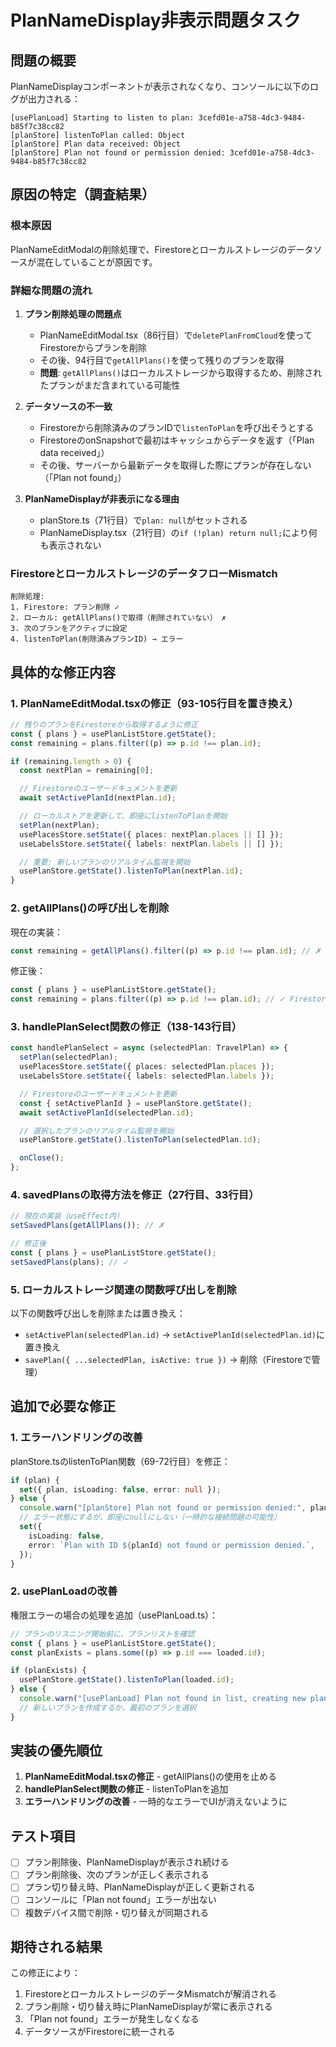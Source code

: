 # PlanNameDisplay非表示問題タスク

## 問題の概要

PlanNameDisplayコンポーネントが表示されなくなり、コンソールに以下のログが出力される：

```
[usePlanLoad] Starting to listen to plan: 3cefd01e-a758-4dc3-9484-b85f7c38cc82
[planStore] listenToPlan called: Object
[planStore] Plan data received: Object
[planStore] Plan not found or permission denied: 3cefd01e-a758-4dc3-9484-b85f7c38cc82
```

## 原因の特定（調査結果）

### 根本原因

PlanNameEditModalの削除処理で、Firestoreとローカルストレージのデータソースが混在していることが原因です。

### 詳細な問題の流れ

1. **プラン削除処理の問題点**
   - PlanNameEditModal.tsx（86行目）で`deletePlanFromCloud`を使ってFirestoreからプランを削除
   - その後、94行目で`getAllPlans()`を使って残りのプランを取得
   - **問題**: `getAllPlans()`はローカルストレージから取得するため、削除されたプランがまだ含まれている可能性

2. **データソースの不一致**
   - Firestoreから削除済みのプランIDで`listenToPlan`を呼び出そうとする
   - FirestoreのonSnapshotで最初はキャッシュからデータを返す（「Plan data received」）
   - その後、サーバーから最新データを取得した際にプランが存在しない（「Plan not found」）

3. **PlanNameDisplayが非表示になる理由**
   - planStore.ts（71行目）で`plan: null`がセットされる
   - PlanNameDisplay.tsx（21行目）の`if (!plan) return null;`により何も表示されない

### FirestoreとローカルストレージのデータフローMismatch

```
削除処理:
1. Firestore: プラン削除 ✓
2. ローカル: getAllPlans()で取得（削除されていない） ✗
3. 次のプランをアクティブに設定
4. listenToPlan(削除済みプランID) → エラー
```

## 具体的な修正内容

### 1. PlanNameEditModal.tsxの修正（93-105行目を置き換え）

```typescript
// 残りのプランをFirestoreから取得するように修正
const { plans } = usePlanListStore.getState();
const remaining = plans.filter((p) => p.id !== plan.id);

if (remaining.length > 0) {
  const nextPlan = remaining[0];

  // Firestoreのユーザードキュメントを更新
  await setActivePlanId(nextPlan.id);

  // ローカルストアを更新して、即座にlistenToPlanを開始
  setPlan(nextPlan);
  usePlacesStore.setState({ places: nextPlan.places || [] });
  useLabelsStore.setState({ labels: nextPlan.labels || [] });

  // 重要: 新しいプランのリアルタイム監視を開始
  usePlanStore.getState().listenToPlan(nextPlan.id);
}
```

### 2. getAllPlans()の呼び出しを削除

現在の実装：

```typescript
const remaining = getAllPlans().filter((p) => p.id !== plan.id); // ✗ ローカルストレージ
```

修正後：

```typescript
const { plans } = usePlanListStore.getState();
const remaining = plans.filter((p) => p.id !== plan.id); // ✓ Firestore経由
```

### 3. handlePlanSelect関数の修正（138-143行目）

```typescript
const handlePlanSelect = async (selectedPlan: TravelPlan) => {
  setPlan(selectedPlan);
  usePlacesStore.setState({ places: selectedPlan.places });
  useLabelsStore.setState({ labels: selectedPlan.labels });

  // Firestoreのユーザードキュメントを更新
  const { setActivePlanId } = usePlanStore.getState();
  await setActivePlanId(selectedPlan.id);

  // 選択したプランのリアルタイム監視を開始
  usePlanStore.getState().listenToPlan(selectedPlan.id);

  onClose();
};
```

### 4. savedPlansの取得方法を修正（27行目、33行目）

```typescript
// 現在の実装（useEffect内）
setSavedPlans(getAllPlans()); // ✗

// 修正後
const { plans } = usePlanListStore.getState();
setSavedPlans(plans); // ✓
```

### 5. ローカルストレージ関連の関数呼び出しを削除

以下の関数呼び出しを削除または置き換え：

- `setActivePlan(selectedPlan.id)` → `setActivePlanId(selectedPlan.id)`に置き換え
- `savePlan({ ...selectedPlan, isActive: true })` → 削除（Firestoreで管理）

## 追加で必要な修正

### 1. エラーハンドリングの改善

planStore.tsのlistenToPlan関数（69-72行目）を修正：

```typescript
if (plan) {
  set({ plan, isLoading: false, error: null });
} else {
  console.warn("[planStore] Plan not found or permission denied:", planId);
  // エラー状態にするが、即座にnullにしない（一時的な接続問題の可能性）
  set({
    isLoading: false,
    error: `Plan with ID ${planId} not found or permission denied.`,
  });
}
```

### 2. usePlanLoadの改善

権限エラーの場合の処理を追加（usePlanLoad.ts）：

```typescript
// プランのリスニング開始前に、プランリストを確認
const { plans } = usePlanListStore.getState();
const planExists = plans.some((p) => p.id === loaded.id);

if (planExists) {
  usePlanStore.getState().listenToPlan(loaded.id);
} else {
  console.warn("[usePlanLoad] Plan not found in list, creating new plan");
  // 新しいプランを作成するか、最初のプランを選択
}
```

## 実装の優先順位

1. **PlanNameEditModal.tsxの修正** - getAllPlans()の使用を止める
2. **handlePlanSelect関数の修正** - listenToPlanを追加
3. **エラーハンドリングの改善** - 一時的なエラーでUIが消えないように

## テスト項目

- [ ] プラン削除後、PlanNameDisplayが表示され続ける
- [ ] プラン削除後、次のプランが正しく表示される
- [ ] プラン切り替え時、PlanNameDisplayが正しく更新される
- [ ] コンソールに「Plan not found」エラーが出ない
- [ ] 複数デバイス間で削除・切り替えが同期される

## 期待される結果

この修正により：

1. FirestoreとローカルストレージのデータMismatchが解消される
2. プラン削除・切り替え時にPlanNameDisplayが常に表示される
3. 「Plan not found」エラーが発生しなくなる
4. データソースがFirestoreに統一される
